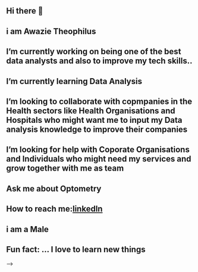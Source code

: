 ## Hi there 👋
## i am Awazie Theophilus
## I’m currently working on being one of the best data analysts and also to improve my tech skills..
## I’m currently learning Data Analysis
## I’m looking to collaborate with copmpanies in the Health sectors like Health Organisations and Hospitals who might want me to input my Data analysis knowledge to improve their companies
## I’m looking for help with Coporate Organisations and Individuals who might need my services and grow together with me as team
## Ask me about Optometry
## How to reach me:[linkedln](https://www.linkedin.com/in/awazie-theophilus-6a81a494)
##  i am a Male
## Fun fact: ... I love to learn new things 
-->
